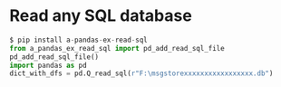 # Read any SQL database 


```python
$ pip install a-pandas-ex-read-sql
from a_pandas_ex_read_sql import pd_add_read_sql_file
pd_add_read_sql_file()
import pandas as pd
dict_with_dfs = pd.Q_read_sql(r"F:\msgstorexxxxxxxxxxxxxxxxx.db")
```